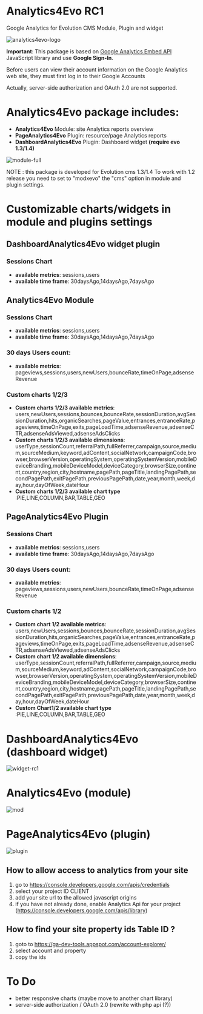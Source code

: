 # Analytics4Evo RC1
Google Analytics for Evolution CMS
Module, Plugin and widget

![analytics4evo-logo](https://user-images.githubusercontent.com/7342798/34605431-e8a8a910-f20b-11e7-8cdc-786160c5e7fe.png)


**Important**: This package is based on [Google Analytics Embed API](https://ga-dev-tools.appspot.com/embed-api/) JavaScript library and use **Google Sign-In**. 

Before users can view their account information on the Google Analytics web site, they must first log in to their Google Accounts

Actually, server-side authorization and OAuth 2.0 are not supported.

# **Analytics4Evo** package includes:

* **Analytics4Evo** Module: site Analytics reports overview
* **PageAnalytics4Evo** Plugin: resource/page Analytics reports
* **DashboardAnalytics4Evo** Plugin: Dashboard widget **(require evo 1.3/1.4)**

![module-full](https://user-images.githubusercontent.com/7342798/34653635-1c6536ee-f3ef-11e7-8446-f60d38afcfee.png)

NOTE : this package is developed for Evolution cms 1.3/1.4
To work with 1.2 release you need to set to "modxevo" the "cms" option in module and plugin settings.

# Customizable charts/widgets in module and plugins settings

## DashboardAnalytics4Evo widget plugin
### Sessions Chart
* **available metrics**: sessions,users
* **available time frame**: 30daysAgo,14daysAgo,7daysAgo

## Analytics4Evo Module
### Sessions Chart
* **available metrics**: sessions,users
* **available time frame**: 30daysAgo,14daysAgo,7daysAgo
### 30 days Users count: 
* **available metrics**: pageviews,sessions,users,newUsers,bounceRate,timeOnPage,adsenseRevenue
### Custom charts 1/2/3
* **Custom charts 1/2/3 available metrics**: users,newUsers,sessions,bounces,bounceRate,sessionDuration,avgSessionDuration,hits,organicSearches,pageValue,entrances,entranceRate,pageviews,timeOnPage,exits,pageLoadTime,adsenseRevenue,adsenseCTR,adsenseAdsViewed,adsenseAdsClicks
* **Custom charts 1/2/3 available dimensions**: userType,sessionCount,referralPath,fullReferrer,campaign,source,medium,sourceMedium,keyword,adContent,socialNetwork,campaignCode,browser,browserVersion,operatingSystem,operatingSystemVersion,mobileDeviceBranding,mobileDeviceModel,deviceCategory,browserSize,continent,country,region,city,hostname,pagePath,pageTitle,landingPagePath,secondPagePath,exitPagePath,previousPagePath,date,year,month,week,day,hour,dayOfWeek,dateHour
* **Custom charts 1/2/3 available chart type** :PIE,LINE,COLUMN,BAR,TABLE,GEO

## PageAnalytics4Evo Plugin
### Sessions Chart
* **available metrics**: sessions,users
* **available time frame**: 30daysAgo,14daysAgo,7daysAgo
### 30 days Users count: 
* **available metrics**: pageviews,sessions,users,newUsers,bounceRate,timeOnPage,adsenseRevenue
### Custom charts 1/2
* **Custom chart 1/2 available metrics**: users,newUsers,sessions,bounces,bounceRate,sessionDuration,avgSessionDuration,hits,organicSearches,pageValue,entrances,entranceRate,pageviews,timeOnPage,exits,pageLoadTime,adsenseRevenue,adsenseCTR,adsenseAdsViewed,adsenseAdsClicks
* **Custom chart 1/2 available dimensions**: userType,sessionCount,referralPath,fullReferrer,campaign,source,medium,sourceMedium,keyword,adContent,socialNetwork,campaignCode,browser,browserVersion,operatingSystem,operatingSystemVersion,mobileDeviceBranding,mobileDeviceModel,deviceCategory,browserSize,continent,country,region,city,hostname,pagePath,pageTitle,landingPagePath,secondPagePath,exitPagePath,previousPagePath,date,year,month,week,day,hour,dayOfWeek,dateHour
* **Custom Chart1/2 available chart type** :PIE,LINE,COLUMN,BAR,TABLE,GEO


# DashboardAnalytics4Evo (dashboard widget)
![widget-rc1](https://user-images.githubusercontent.com/7342798/34653742-8f5d23a4-f3f0-11e7-9d7a-b85a5078cc4a.png)

# Analytics4Evo (module)
![mod](https://user-images.githubusercontent.com/7342798/34653642-2f822ef8-f3ef-11e7-9fd1-d01111565345.png)

# PageAnalytics4Evo (plugin)
![plugin](https://user-images.githubusercontent.com/7342798/34653651-4421d9d0-f3ef-11e7-882c-041ea99a7540.png)

## How to allow access to analytics from your site

1) go to https://console.developers.google.com/apis/credentials
2) select your project ID CLIENT
3) add your site url to the allowed javascript origins
4) if you have not already done, enable Analytics Api for your project (https://console.developers.google.com/apis/library)

## How to find your site property **ids** Table ID ?

1) goto to https://ga-dev-tools.appspot.com/account-explorer/
2) select account and property
3) copy the ids

# To Do

* better responsive charts (maybe move to another chart library)
* server-side authorization / OAuth 2.0 (rewrite with php api (?))

